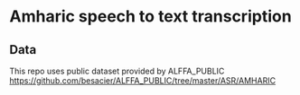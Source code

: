 # Amharic speech to text transcription 
## Data
This repo uses public dataset provided by ALFFA_PUBLIC https://github.com/besacier/ALFFA_PUBLIC/tree/master/ASR/AMHARIC 


